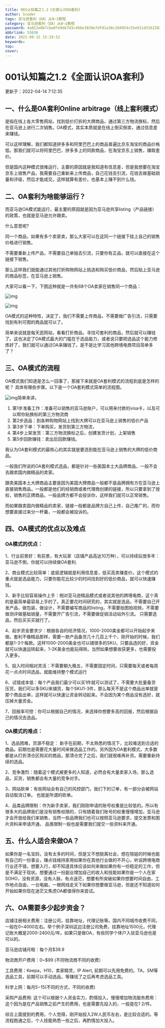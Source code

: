 ```yaml
---
title: 001认知篇之1.2《全面认识OA套利》
author: 5coder
tags: 亚马逊套利（OA）从0~1教程
category: 亚马逊套利（OA）从0~1教程
password: 4a012e0b7cba0fe9de7d3c466e3830e7dfd1a36c260954c55e911d3162202c2c
abbrlink: 53636
date: 2022-09-15 15:29:52
keywords:
top:
cover:
---
```


# 001认知篇之1.2《全面认识OA套利》

更新于：2022-04-14 7:12:35

## 一、什么是OA套利Online arbitrage（线上套利模式）

是指在线上各大零售网站，找到低价打折的大牌商品，通过第三方物流换标，然后在亚马逊上进行二次销售。OA模式，其实本质就是在线上倒买倒卖，通过信息差来赚钱。

可以这样理解，我们都知道拼多多和阿里巴巴上的商品普遍比京东淘宝的商品价格低。那我们就可以将阿里巴巴，拼多多上的同款商品，在淘宝京东上销售，赚取差价。

但是国内这种模式很难运行，主要的原因就是我知道有信息差，但是我想要在淘宝京东上销售产品，我需要自己重新来上传商品，自己花钱去引流，花钱去做基础销量和评级，然后才能成交。这样就算有差价，也基本上赚不到什么钱。

## 二、OA套利为啥能够运行？

 而亚马逊OA模式能运行，最主要的原因就是因为亚马逊共享listing（产品链接）的政策，也就是亚马逊允许跟卖。

什么意思呢?

同一个商品，如果有多个卖家卖，那么大家可以在这同一个链接下挂上自己的销售价格进行销售。

不需要重新上传产品，不需要自己单独去引流，只要你有正品，就可以直接在这个链接下销售。

那么这样我们就能通过其他打折购物网站上挑选和购买低价商品，然后贴上亚马逊的商品标签，在亚马逊上销售。

大家可以看一下，下图这种就是一共有68个OA卖家在销售同一个商品：

 ![img](https://guxiaobei.oss-cn-shenzhen.aliyuncs.com/wp-content/uploads/2022/04/%E5%9B%BE%E7%89%871-8.png)



![img](https://guxiaobei.oss-cn-shenzhen.aliyuncs.com/wp-content/uploads/2022/04/%E5%9B%BE%E7%89%872-7.png)

OA模式的这种特性，决定了，我们不需要上传商品，不需要做广告引流，只需要找到有利可图的商品就可以了。

简单来说就是每天逛网站，看看打折商品，寻找可套利的商品，然后就可以赚钱了。这也决定了OA模式最大的门槛在于选品能力，或者说只要把选品这个能力修炼好了，我们就可以通过OA来赚钱了。是不是比学习其他跨境电商项目简单多了？

## 三、OA模式的流程 

OA模式我们知道是怎么一回事了，那接下来就是OA套利模式的流程到底是怎样的呢？ 具体有哪些步骤。以下是一个OA套利模式简单的流程图。

![img](https://guxiaobei.oss-cn-shenzhen.aliyuncs.com/wp-content/uploads/2022/04/%E5%9B%BE%E7%89%873-7.png)简单来讲，

1. 第1步准备工作：准备可以销售的亚马逊账户，可以用来付款的visa卡，以及可以帮你贴换标的第三方物流商
2. 第2步选品：到各种购物网站上找到大牌可以在亚马逊上销售的低价产品
3. 第3步下单：下单购买，发货到第三方物流，
4. 第4步上架发货：第三方物流换标之后，创建发货计划，上架销售
5. 第5步回款赚钱：卖出后回款赚钱。

我认为OA套利模式的最核心的其实就是要选到能在亚马逊上销售的大牌的低价商品。

一般我们所说的OA套利模式选品，都是针对一些美国本土大品牌商品，一般不会去跟卖国内做精品的卖家。

跟卖美国本土大牌商品主要是因为美国大牌商品一般都不是品牌拥有方在亚马逊上直接销售商品，一般都是他们的经销商或者代理商创建的链接，所以只要拿到了授权，销售的正牌商品，一般品牌方都不会投诉你，这样我们就可以正常销售。

而如果跟卖国内做精品的卖家，链接一般都是品牌方自己上传，自己推广的，而你想要直接过来分一杯羹，一般都会被投诉的。

## 四、OA模式的优点以及难点 

### OA模式的优点：

1、行业前景好：有前景，有大玩家（店铺产品高达10万种），可以持续玩很多年：亚马逊不倒，你就可以持续做OA套利.

2、商业模式比较简单：底层逻辑就是利用信息差，低买高卖赚差价。这个模式的重点就是选品能力，只要你能花比较少的时间找到好的低价商品，就可以快速赚钱。

3、新手比较容易操作上手：相对亚马逊精品模式或者说其他的跨境电商，这个真的是最简单最容易上手的了。真正要花时间研究的，其实就是选品，不需要自己开发产品，做包装，做设计，不需要编写商品的listing，不需要拍图拍视频，不需要做测评做基础销量，不需要开广告引流，不需要做促销活动站外引流。 只需要选品，然后买买买就行了。

4、起步资金要求少：根据各自的经济情况，1000-2000美金都可以开始起步来做。套利不像精品那样，需要一款产品备货几十几百上千个，刚开始的时候，我们都是1-3个每款。这样1000-2000美金也可以铺很多的SKU，只要品选的好，资金就可以快速运转起来，1-2K美金也能玩得转。当然如果想要收获更多，也需要投入更多。

5、投入时间相对灵活：不需要朝九晚五，不需要固定时间，只需要每天或者每周花一点点时间选品，就能维持整个模式运行

6、试错成本低：每个产品我们最少可以买1件就可以测试了，不需要大批量备货压货，我们可以多SKU来铺货，每个SKU1-3件，那么每天不是这个商品出单就是那个商品出单，这样就可以快速让资金转动起来。不会因为某个商品没有选好，就压掉大量资金。

7、回报率可控：你可以根据自己的情况，来选择你想要多高的回报，然后根据自己的情况去选品。

### OA模式的难点：

1、选品困难，货源不稳定： 新手在前期，不太熟悉的情况下，比较难选到合适的商品。前期也是需要花大量时间来做选品工作的。另外因为OA套利模式，大多数都是从打折清仓区购买的商品，那清仓完了之后，我们就很难再补货。需要重新持续的选品。

2、竞争激烈：随着这个模式被更多的人知道，必然会有大量卖家入场，那么选品，买货，销售都会有大量的竞争对手。

3、网站砍单：有些网站会有自己的风控部门，我们下的订单，有一部分会被网站自动取消订单。 也就是所谓的砍单。

4、品类品牌限制：作为新手卖家，我们刚刚申请的账号权重是比较低的。所以有很多大的品牌我们是没有销售权限的，只有随着我们账号的权重慢慢增加，亚马逊才会开放给我们来销售，当然一些品牌我们也可以按照亚马逊要求，提交发票和图片资料来申请开通。 品类限制一般也是需要我们提交一些资料来开通。

## 五、什么人适合来做OA？

 如果你是一名宝妈，没有太多的时间，但是又不想脱离社会，想在陪娃的时候也能有自己的一份事业，赚点钱维持家用如果你在其他行业做的不开心，听说跨境电商行业还不错，想要入行，却不知道具体应该如何来做如果你有一份稳定的工作，但是不满足于现状。想要通过一份副业增加自己的收入和技能如果你是一个人在家SOHO，没有资源，没有人脉，有点迷茫，想要有所突破如果你想要时间自由，工作地点自由，一台电脑，一根网线走天下如果你想要做亚马逊，但是还不知道如何开始如果你现在迷茫又焦虑OA都值得你来尝试。

## 六、OA需要多少起步资金？ 

店铺注册相关费用：注册公司，挂靠地址，代理记账等。国内不同城市收费不同，一般在0~4000左右。举个例子深圳这边注册公司免费，挂靠地址1500元，代理记账大概是2000-2400元/年。如果只是做OA，有些同学个体户入驻亚马逊也是可以的。

亚马逊店铺月租：每个月$39.9

物流商开户费用：0~$99 (不同物流商不同的收费）

工具费用：Keepa，H10，卖家精灵，IP Alert, 前期可以先用免费的。TA，SM等选品工具，前期可以手动选品，等赚钱了之后再考虑选品工具。

科学上网：每月$5-$15(不同的方式，不同的收费)

采购产品费用: 这个可以根据个人资金实力，酌情投入，慢慢增加物流服务费用：这个因为是在产品销售之前产生的费用，也是需要先投入的，一般是在$1~$2/件。

综合上面提到的费用，个人觉得，刚开始投入2W人民币左右，是比较合适的。等流程跑通之后，个人技能熟悉一些之后，再酌情加大投入。
